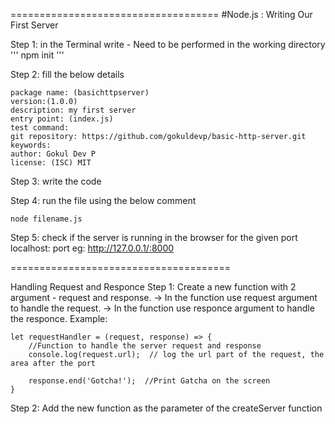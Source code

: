 ==================================== 
#Node.js : Writing Our First Server

Step 1: in the Terminal write - Need to be performed in the working directory
'''
npm init
'''

Step 2: fill the below details

```
package name: (basichttpserver) 
version:(1.0.0) 
description: my first server                                      
entry point: (index.js)                                                                                                                                             
test command:                                                                                                                                                     
git repository: https://github.com/gokuldevp/basic-http-server.git
keywords:                                                                         
author: Gokul Dev P                                                                                                                                       
license: (ISC) MIT  
```

Step 3: write the code

Step 4: run the file using the below comment
```
node filename.js
```

Step 5: check if the server is running in the browser for the given port
localhost: port
eg: http://127.0.0.1/:8000 

======================================

Handling Request and Responce
Step 1: Create a new function with 2 argument - request and response.
-> In the function use request argument to handle the request.
-> In the function use responce argument to handle the responce.
Example:
```
let requestHandler = (request, response) => {
    //Function to handle the server request and response
    console.log(request.url);  // log the url part of the request, the area after the port

    response.end('Gotcha!');  //Print Gatcha on the screen
}
```

Step 2: Add the new function as the parameter of the createServer function